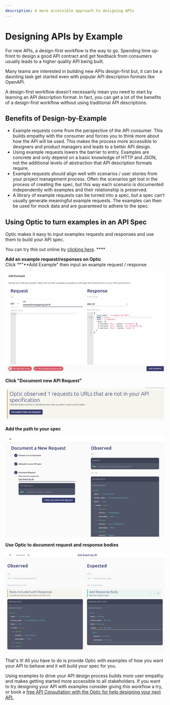 ```yaml
---
description: A more accessible approach to designing APIs
---
```


# Designing APIs by Example

For new APIs, a design-first workflow is the way to go. Spending time up-front to design a good API contract and get feedback from consumers usually leads to a higher quality API being built.

Many teams are interested in building new APIs design-first but, it can be a daunting task get started even with popular API description formats like OpenAPI. 

A design-first workflow doesn’t necessarily mean you need to start by learning an API description format. In fact, you can get a lot of the benefits of a design-first workflow without using traditional API descriptions. 

## Benefits of Design-by-Example

* Example requests come from the perspective of the API consumer. This builds empathy with the consumer and forces you to think more about how the API will be used. This makes the process more accessible to designers and product managers and leads to a better API design.
* Using example requests lowers the barrier to entry. Examples are concrete and only depend on a basic knowledge of HTTP and JSON, not the additional levels of abstraction that API description formats require.
* Example requests should align well with scenarios / user stories from your project management process. Often the scenarios get lost in the process of creating the spec, but this way each scenario is documented independently with examples and their relationship is preserved.
* A library of example requests can be turned into a spec, but a spec can’t usually generate meaningful example requests. The examples can then be used for mock data and are guaranteed to adhere to the spec.

## Using Optic to turn examples in an API Spec

Optic makes it easy to input examples requests and responses and use them to build your API spec. 

You can try this out online by [clicking here](https://design.useoptic.com/spec-by-example). ****

**Add an example request/responses on Optic**  
Click **"**Add Example" then input an example request / response 

![](../.gitbook/assets/screen-shot-2019-11-18-at-9.04.38-am.png)

**Click "Document new API Request"**

![](../.gitbook/assets/a.png)

**Add the path to your spec**

![](../.gitbook/assets/screen-shot-2019-11-18-at-9.06.12-am.png)

**Use Optic to document request and response bodies**

![](../.gitbook/assets/screen-shot-2019-11-18-at-9.06.42-am.png)

That's it! All you have to do is provide Optic with examples of how you want your API to behave and it will build your spec for you. 

Using examples to drive your API design process builds more user empathy and makes getting started more accessible to all stakeholders. If you want to try designing your API with examples consider giving this workflow a try, or book a [free API Consultation with the Optic for help designing your next API.](https://calendly.com/optic-onboarding/api-consultation?month=2019-11)

